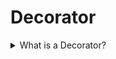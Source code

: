 # Decorator

<details>
  <summary>What is a Decorator?</summary>

The decorator is a structural design pattern that lets you attach new behaviours to objects by placing these objects inside specialized wrapper objects that contain the behaviours.

Applicability:

- Use the Decorator pattern when it is possible to increase behaviours at runtime without breaking the code that uses these objects.
- Use it when it is impossible to extend behaviour using inheritance.

Prons:

- It is possible to extend a behaviour without making a new subclass.
- It is possible to add or remove responsibilities from an object at runtime.
- It is possible to combine several behaviours by wrapping an object into multiple decorators.
- Single Responsibility Principle. You can divide a monolithic class that implements many possible variants of behaviour into several smaller ones.

Cons:

- It is hard to remove a specific wrapper from the wrappers stack.
- It is hard to implement a decorator with independent behaviour from the stack.
- The initial configuration code of layers might look pretty ugly.

[More >>](https://refactoring.guru/design-patterns/decorator)

</details>
